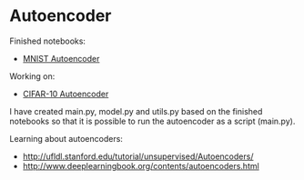 # Autoencoder
Finished notebooks:
* [MNIST Autoencoder](https://github.com/chen10an/ml_algos_python/blob/master/autoencoder/MNIST%20Autoencoder.ipynb)

Working on:
* [CIFAR-10 Autoencoder](https://github.com/chen10an/ml_algos_python/blob/master/autoencoder/CIFAR-10%20Autoencoder.ipynb)

I have created main.py, model.py and utils.py based on the finished notebooks so
that it is possible to run the autoencoder as a script (main.py).

Learning about autoencoders:
* http://ufldl.stanford.edu/tutorial/unsupervised/Autoencoders/
* http://www.deeplearningbook.org/contents/autoencoders.html
